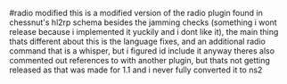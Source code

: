 #radio modified
this is a modified version of the radio plugin found in chessnut's hl2rp schema
besides the jamming checks (something i wont release because i implemented it yuckily and i dont like it), 
the main thing thats different about this is the language fixes, and an additional radio command that is a whisper, but i figured id include it anyway
theres also commented out references to with another plugin, but thats not getting released as that was made for 1.1 and i never fully converted it to ns2